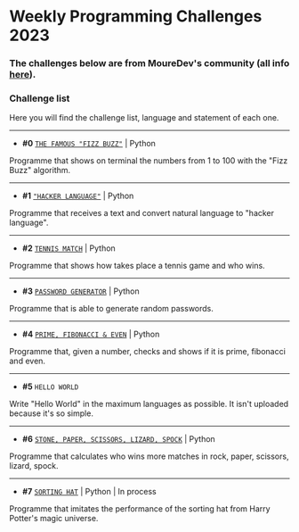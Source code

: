# Weekly Programming Challenges 2023
### The challenges below are from MoureDev's community (all info [here](https://retosdeprogramacion.com/semanales2023)).

### Challenge list
Here you will find the challenge list, language and statement of each one.

---
* **#0** [`THE FAMOUS "FIZZ BUZZ"`](./challenge0_the_famous_fizz_buzz.py) | Python

Programme that shows on terminal the numbers from 1 to 100 with the "Fizz Buzz" algorithm.

---
* **#1** [`"HACKER LANGUAGE"`](./challenge1_hacker_language.py) | Python

Programme that receives a text and convert natural language to "hacker language".

---
* **#2** [`TENNIS MATCH`](./challenge2_tennis_match.py) | Python

Programme that shows how takes place a tennis game and who wins.

---
* **#3** [`PASSWORD GENERATOR`](./challenge3_random_password_generator.py) | Python

Programme that is able to generate random passwords.

---
* **#4** [`PRIME, FIBONACCI & EVEN`](./challenge4_prime_fibonacci_even.py) | Python

Programme that, given a number, checks and shows if it is prime, fibonacci and even.

---
* **#5** `HELLO WORLD` 
 
Write "Hello World" in the maximum languages as possible.
It isn't uploaded because it's so simple.

---
* **#6** [`STONE, PAPER, SCISSORS, LIZARD, SPOCK`](./challenge6_rock_paper_scissors_lizard_spock.py) | Python

Programme that calculates who wins more matches in rock, paper, scissors, lizard, spock.

---
* **#7** [`SORTING HAT`](./challenge7_sorting_hat.py) | Python | In process

Programme that imitates the performance of the sorting hat from Harry Potter's magic universe.
